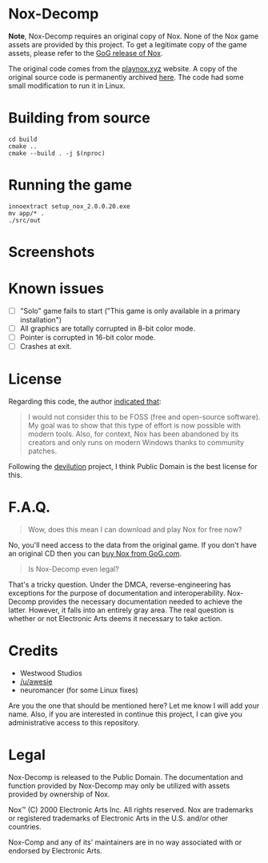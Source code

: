 # Nox-Decomp

**Note**, Nox-Decomp requires an original copy of Nox. None of the Nox game assets are provided by this project. To get a legitimate copy of the game assets, please refer to the [GoG release of Nox](https://www.gog.com/game/nox).


The original code comes from the [playnox.xyz](playnox.xyz) website. A copy of the original source code is permanently archived [here](https://web.archive.org/web/20191104220905/https://playnox.xyz/public_v1.zip). The code had some small modification to run it in Linux.

# Building from source

```
cd build
cmake ..
cmake --build . -j $(nproc)
```

# Running the game

```
innoextract setup_nox_2.0.0.20.exe
mv app/* .
./src/out
```

# Screenshots

# Known issues

* [ ] "Solo" game fails to start ("This game is only available in a primary installation")
* [ ] All graphics are totally corrupted in 8-bit color mode.
* [ ] Pointer is corrupted in 16-bit color mode.
* [ ] Crashes at exit.

# License

Regarding this code, the author [indicated that](https://www.reddit.com/r/linux_gaming/comments/cknh3l/play_nox_2000_in_a_browser_opensource_but/evrnrjh/):

> I would not consider this to be FOSS (free and open-source software). My goal was to show that this type of effort is now possible with modern tools. Also, for context, Nox has been abandoned by its creators and only runs on modern Windows thanks to community patches.

Following the [devilution](https://github.com/diasurgical/devilution) project, I think Public Domain is the best license for this.

# F.A.Q.

> Wow, does this mean I can download and play Nox for free now?

No, you'll need access to the data from the original game. If you don't have an original CD then you can [buy Nox from GoG.com](https://www.gog.com/game/nox). 

> Is Nox-Decomp even legal?

That's a tricky question. Under the DMCA, reverse-engineering has exceptions for the purpose of documentation and interoperability. Nox-Decomp provides the necessary documentation needed to achieve the latter. However, it falls into an entirely gray area. The real question is whether or not  Electronic Arts deems it necessary to take action.

# Credits
- Westwood Studios
- [/u/awesie](https://www.reddit.com/u/awesie)
- neuromancer (for some Linux fixes)

Are you the one that should be mentioned here? Let me know I will add your name. Also, if you are interested in continue this project, I can give you administrative access to this repository.

# Legal
Nox-Decomp is released to the Public Domain. The documentation and function provided by Nox-Decomp may only be utilized with assets provided by ownership of Nox.

Nox™ (C) 2000 Electronic Arts Inc.  All rights reserved. Nox are trademarks or registered trademarks of Electronic Arts in the U.S. and/or other countries.

Nox-Comp and any of its' maintainers are in no way associated with or endorsed by Electronic Arts.
